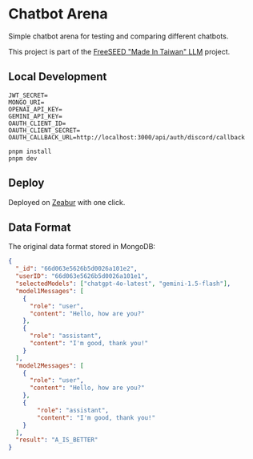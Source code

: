 # Chatbot Arena

Simple chatbot arena for testing and comparing different chatbots.

This project is part of the [FreeSEED "Made In Taiwan" LLM](https://freeseed.ai) project.

## Local Development

```
JWT_SECRET=
MONGO_URI=
OPENAI_API_KEY=
GEMINI_API_KEY=
OAUTH_CLIENT_ID=
OAUTH_CLIENT_SECRET=
OAUTH_CALLBACK_URL=http://localhost:3000/api/auth/discord/callback
```

```
pnpm install
pnpm dev
```

## Deploy

Deployed on [Zeabur](https://zeabur.com?utm_source=github&utm_campaign=freeseed-chatbot-arena) with one click.

## Data Format

The original data format stored in MongoDB:

```json
{
  "_id": "66d063e5626b5d0026a101e2",
  "userID": "66d063e5626b5d0026a101e1",
  "selectedModels": ["chatgpt-4o-latest", "gemini-1.5-flash"],
  "model1Messages": [
    {
      "role": "user",
      "content": "Hello, how are you?"
    },
    {
      "role": "assistant",
      "content": "I'm good, thank you!"
    }
  ],
  "model2Messages": [
    {
      "role": "user",
      "content": "Hello, how are you?"
    },
	{
		"role": "assistant",
		"content": "I'm good, thank you!"
	}
  ],
  "result": "A_IS_BETTER"
}
```
